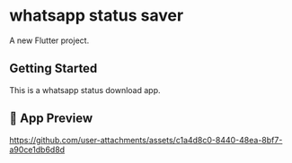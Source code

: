# whatsapp status saver

A new Flutter project.

## Getting Started

This is a whatsapp status download app.

## 📱 App Preview

https://github.com/user-attachments/assets/c1a4d8c0-8440-48ea-8bf7-a90ce1db6d8d
